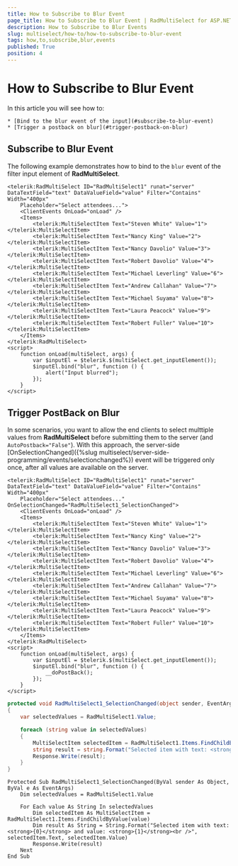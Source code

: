 ```yaml
---
title: How to Subscribe to Blur Event
page_title: How to Subscribe to Blur Event | RadMultiSelect for ASP.NET AJAX Documentation
description: How to Subscribe to Blur Events
slug: multiselect/how-to/how-to-subscribe-to-blur-event
tags: how,to,subscribe,blur,events
published: True
position: 4
---
```


# How to Subscribe to Blur Event

In this article you will see how to:

    * [Bind to the blur event of the input](#subscribe-to-blur-event)
    * [Trigger a postback on blur](#trigger-postback-on-blur)

## Subscribe to Blur Event

The following example demonstrates how to bind to the `blur` event of the filter input element of **RadMultiSelect**.

````ASP.NET
<telerik:RadMultiSelect ID="RadMultiSelect1" runat="server" DataTextField="text" DataValueField="value" Filter="Contains" Width="400px"
    Placeholder="Select attendees...">
    <ClientEvents OnLoad="onLoad" />
    <Items>
        <telerik:MultiSelectItem Text="Steven White" Value="1"></telerik:MultiSelectItem>
        <telerik:MultiSelectItem Text="Nancy King" Value="2"></telerik:MultiSelectItem>
        <telerik:MultiSelectItem Text="Nancy Davolio" Value="3"></telerik:MultiSelectItem>
        <telerik:MultiSelectItem Text="Robert Davolio" Value="4"></telerik:MultiSelectItem>
        <telerik:MultiSelectItem Text="Michael Leverling" Value="6"></telerik:MultiSelectItem>
        <telerik:MultiSelectItem Text="Andrew Callahan" Value="7"></telerik:MultiSelectItem>
        <telerik:MultiSelectItem Text="Michael Suyama" Value="8"></telerik:MultiSelectItem>
        <telerik:MultiSelectItem Text="Laura Peacock" Value="9"></telerik:MultiSelectItem>
        <telerik:MultiSelectItem Text="Robert Fuller" Value="10"></telerik:MultiSelectItem>
    </Items>
</telerik:RadMultiSelect>
<script>
    function onLoad(multiSelect, args) {
        var $inputEl = $telerik.$(multiSelect.get_inputElement());
        $inputEl.bind("blur", function () {
            alert("Input blurred");
        });
    }
</script>
````

## Trigger PostBack on Blur

In some scenarios, you want to allow the end clients to select multtiple values from **RadMultiSelect** before submitting them to the server (and `AutoPostback="False"`). With this approach, the server-side [OnSelectionChanged]({%slug multiselect/server-side-programming/events/selectionchanged%})
 event will be triggered only once, after all values are available on the server.

````ASP.NET
<telerik:RadMultiSelect ID="RadMultiSelect1" runat="server" DataTextField="text" DataValueField="value" Filter="Contains" Width="400px"
    Placeholder="Select attendees..." OnSelectionChanged="RadMultiSelect1_SelectionChanged">
    <ClientEvents OnLoad="onLoad" />
    <Items>
        <telerik:MultiSelectItem Text="Steven White" Value="1"></telerik:MultiSelectItem>
        <telerik:MultiSelectItem Text="Nancy King" Value="2"></telerik:MultiSelectItem>
        <telerik:MultiSelectItem Text="Nancy Davolio" Value="3"></telerik:MultiSelectItem>
        <telerik:MultiSelectItem Text="Robert Davolio" Value="4"></telerik:MultiSelectItem>
        <telerik:MultiSelectItem Text="Michael Leverling" Value="6"></telerik:MultiSelectItem>
        <telerik:MultiSelectItem Text="Andrew Callahan" Value="7"></telerik:MultiSelectItem>
        <telerik:MultiSelectItem Text="Michael Suyama" Value="8"></telerik:MultiSelectItem>
        <telerik:MultiSelectItem Text="Laura Peacock" Value="9"></telerik:MultiSelectItem>
        <telerik:MultiSelectItem Text="Robert Fuller" Value="10"></telerik:MultiSelectItem>
    </Items>
</telerik:RadMultiSelect>
<script>
    function onLoad(multiSelect, args) {
        var $inputEl = $telerik.$(multiSelect.get_inputElement());
        $inputEl.bind("blur", function () {
            __doPostBack();
        });
    }
</script>
````

````C#
protected void RadMultiSelect1_SelectionChanged(object sender, EventArgs e)
{
    var selectedValues = RadMultiSelect1.Value;

    foreach (string value in selectedValues)
    {
        MultiSelectItem selectedItem = RadMultiSelect1.Items.FindChildByValue(value);
        string result = string.Format("Selected item with text: <strong>{0}</strong> and value: <strong>{1}</strong><br />", selectedItem.Text, selectedItem.Value);
        Response.Write(result);
    }
}
````
````VB
Protected Sub RadMultiSelect1_SelectionChanged(ByVal sender As Object, ByVal e As EventArgs)
    Dim selectedValues = RadMultiSelect1.Value

    For Each value As String In selectedValues
        Dim selectedItem As MultiSelectItem = RadMultiSelect1.Items.FindChildByValue(value)
        Dim result As String = String.Format("Selected item with text: <strong>{0}</strong> and value: <strong>{1}</strong><br />", selectedItem.Text, selectedItem.Value)
        Response.Write(result)
    Next
End Sub
````




